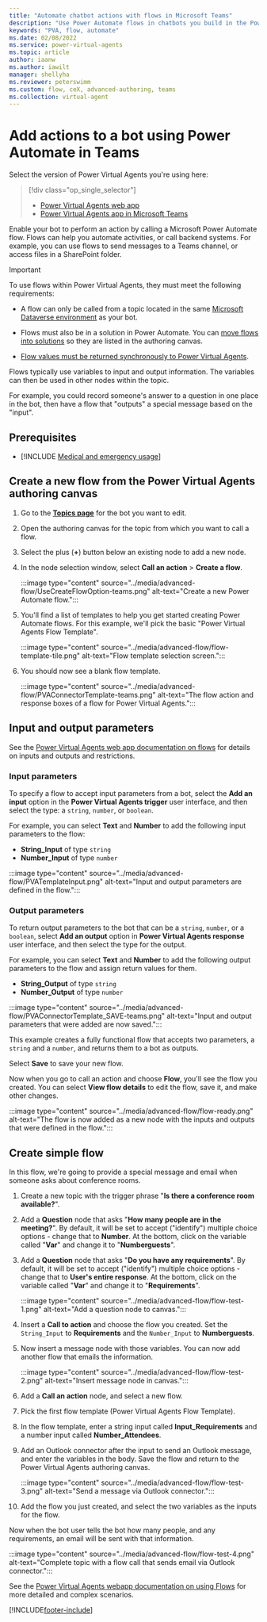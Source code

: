 ```yaml
---
title: "Automate chatbot actions with flows in Microsoft Teams"
description: "Use Power Automate flows in chatbots you build in the Power Virtual Agents app in Microsoft Teams."
keywords: "PVA, flow, automate"
ms.date: 02/08/2022
ms.service: power-virtual-agents
ms.topic: article
author: iaanw
ms.author: iawilt
manager: shellyha
ms.reviewer: peterswimm
ms.custom: flow, ceX, advanced-authoring, teams
ms.collection: virtual-agent
---
```


# Add actions to a bot using Power Automate  in Teams

Select the version of Power Virtual Agents you're using here:

> [!div class="op_single_selector"]
>
> - [Power Virtual Agents web app](../advanced-flow.md)
> - [Power Virtual Agents app in Microsoft Teams](advanced-flow-teams.md)

Enable your bot to perform an action by calling a Microsoft Power Automate flow. Flows can help you automate activities, or call backend systems. For example, you can use flows to send messages to a Teams channel, or access files in a SharePoint folder.

> [!IMPORTANT]
> To use flows within Power Virtual Agents, they must meet the following requirements:
>
> - A flow can only be called from a topic located in the same [Microsoft Dataverse environment](/powerapps/maker/common-data-service/data-platform-intro) as your bot.
>
> - Flows must also be in a solution in Power Automate. You can [move flows into solutions](../advanced-flow.md#optionally-move-a-flow-from-default-solution-to-another-solution) so they are listed in the authoring canvas.
>
> - [Flow values must be returned synchronously to Power Virtual Agents](../advanced-flow.md#disable-asynchronous-responses-from-flows).

Flows typically use variables to input and output information. The variables can then be used in other nodes within the topic.

For example, you could record someone's answer to a question in one place in the bot, then have a flow that "outputs" a special message based on the "input".

## Prerequisites

- [!INCLUDE [Medical and emergency usage](includes/pva-usage-limitations-teams.md)]

## Create a new flow from the Power Virtual Agents authoring canvas

1. Go to the [**Topics page**](authoring-create-edit-topics-teams.md) for the bot you want to edit.

1. Open the authoring canvas for the topic from which you want to call a flow.

1. Select the plus (**+**) button below an existing node to add a new node.

1. In the node selection window, select **Call an action** > **Create a flow**.

    :::image type="content" source="../media/advanced-flow/UseCreateFlowOption-teams.png" alt-text="Create a new Power Automate flow.":::

1. You'll find a list of templates to help you get started creating Power Automate flows. For this example, we'll pick the basic "Power Virtual Agents Flow Template".

    :::image type="content" source="../media/advanced-flow/flow-template-tile.png" alt-text="Flow template selection screen.":::

1. You should now see a blank flow template.

    :::image type="content" source="../media/advanced-flow/PVAConnectorTemplate-teams.png" alt-text="The flow action and response boxes of a flow for Power Virtual Agents.":::

## Input and output parameters

See the [Power Virtual Agents web app documentation on flows](../advanced-flow.md) for details on inputs and outputs and restrictions.

### Input parameters

To specify a flow to accept input parameters from a bot, select the **Add an input** option in the **Power Virtual Agents trigger** user interface, and then select the type: a `string`, `number`, or `boolean`.

For example, you can select **Text** and **Number** to add the following input parameters to the flow:

- **String_Input** of type `string`
- **Number_Input** of type `number`

:::image type="content" source="../media/advanced-flow/PVATemplateInput.png" alt-text="Input and output parameters are defined in the flow.":::

### Output parameters

To return output parameters to the bot that can be a `string`, `number`, or a `boolean`, select **Add an output** option in **Power Virtual Agents response** user interface, and then select the type for the output.

For example, you can select **Text** and **Number** to add the following output parameters to the flow and assign return values for them.

- **String_Output** of type `string`
- **Number_Output** of type `number`

:::image type="content" source="../media/advanced-flow/PVAConnectorTemplate_SAVE-teams.png" alt-text="Input and output parameters that were added are now saved.":::

This example creates a fully functional flow that accepts two parameters, a `string` and a `number`, and returns them to a bot as outputs.

Select **Save** to save your new flow.

Now when you go to call an action and choose **Flow**, you'll see the flow you created. You can select **View flow details** to edit the flow, save it, and make other changes.

:::image type="content" source="../media/advanced-flow/flow-ready.png" alt-text="The flow is now added as a new node with the inputs and outputs that were defined in the flow.":::

## Create simple flow

In this flow, we're going to provide a special message and email when someone asks about conference rooms.

1. Create a new topic with the trigger phrase "**Is there a conference room available?**".

1. Add a **Question** node that asks "**How many people are in the meeting?**". By default, it will be set to accept ("identify") multiple choice options - change that to **Number**. At the bottom, click on the variable called "**Var**" and change it to "**Numberguests**".

1. Add a **Question** node that asks "**Do you have any requirements**". By default, it will be set to accept ("identify") multiple choice options - change that to **User's entire response**. At the bottom, click on the variable called "**Var**" and change it to "**Requirements**".

    :::image type="content" source="../media/advanced-flow/flow-test-1.png" alt-text="Add a question node to canvas.":::

1. Insert a **Call to action** and choose the flow you created. Set the `String_Input` to **Requirements** and the `Number_Input` to **Numberguests**.

1. Now insert a message node with those variables. You can now add another flow that emails the information.

    :::image type="content" source="../media/advanced-flow/flow-test-2.png" alt-text="Insert message node in canvas.":::

1. Add a **Call an action** node, and select a new flow.

1. Pick the first flow template (Power Virtual Agents Flow Template).

1. In the flow template, enter a string input called **Input_Requirements** and a number input called **Number_Attendees**.

1. Add an Outlook connector after the input to send an Outlook message, and enter the variables in the body. Save the flow and return to the Power Virtual Agents authoring canvas.

    :::image type="content" source="../media/advanced-flow/flow-test-3.png" alt-text="Send a message via Outlook connector.":::

1. Add the flow you just created, and select the two variables as the inputs for the flow.

Now when the bot user tells the bot how many people, and any requirements, an email will be sent with that information.

:::image type="content" source="../media/advanced-flow/flow-test-4.png" alt-text="Complete topic with a flow call that sends email via Outlook connector.":::

See the [Power Virtual Agents webapp documentation on using Flows](../advanced-flow.md) for more detailed and complex scenarios.

[!INCLUDE[footer-include](../includes/footer-banner.md)]
